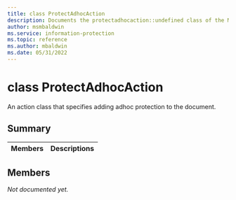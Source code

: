 ```yaml
---
title: class ProtectAdhocAction 
description: Documents the protectadhocaction::undefined class of the Microsoft Information Protection (MIP) SDK.
author: msmbaldwin
ms.service: information-protection
ms.topic: reference
ms.author: mbaldwin
ms.date: 05/31/2022
---
```


# class ProtectAdhocAction 
An action class that specifies adding adhoc protection to the document.
  
## Summary
 Members                        | Descriptions                                
--------------------------------|---------------------------------------------
  
## Members
_Not documented yet._
